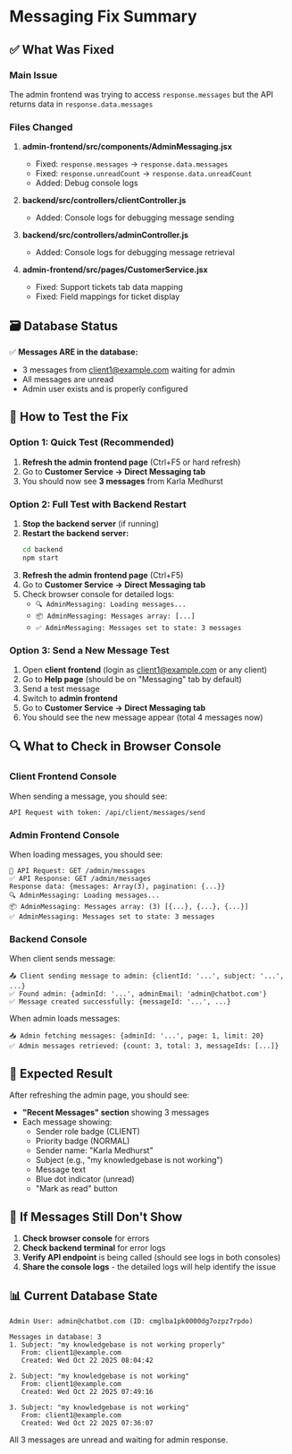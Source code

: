# Messaging Fix Summary

## ✅ What Was Fixed

### Main Issue
The admin frontend was trying to access `response.messages` but the API returns data in `response.data.messages`

### Files Changed
1. **admin-frontend/src/components/AdminMessaging.jsx**
   - Fixed: `response.messages` → `response.data.messages`
   - Fixed: `response.unreadCount` → `response.data.unreadCount`
   - Added: Debug console logs

2. **backend/src/controllers/clientController.js**
   - Added: Console logs for debugging message sending

3. **backend/src/controllers/adminController.js**
   - Added: Console logs for debugging message retrieval

4. **admin-frontend/src/pages/CustomerService.jsx**
   - Fixed: Support tickets tab data mapping
   - Fixed: Field mappings for ticket display

## 🗃️ Database Status

✅ **Messages ARE in the database:**
- 3 messages from client1@example.com waiting for admin
- All messages are unread
- Admin user exists and is properly configured

## 🚀 How to Test the Fix

### Option 1: Quick Test (Recommended)
1. **Refresh the admin frontend page** (Ctrl+F5 or hard refresh)
2. Go to **Customer Service → Direct Messaging tab**
3. You should now see **3 messages** from Karla Medhurst

### Option 2: Full Test with Backend Restart
1. **Stop the backend server** (if running)
2. **Restart the backend server:**
   ```bash
   cd backend
   npm start
   ```
3. **Refresh the admin frontend page** (Ctrl+F5)
4. Go to **Customer Service → Direct Messaging tab**
5. Check browser console for detailed logs:
   - `🔍 AdminMessaging: Loading messages...`
   - `📦 AdminMessaging: Messages array: [...]`
   - `✅ AdminMessaging: Messages set to state: 3 messages`

### Option 3: Send a New Message Test
1. Open **client frontend** (login as client1@example.com or any client)
2. Go to **Help page** (should be on "Messaging" tab by default)
3. Send a test message
4. Switch to **admin frontend**
5. Go to **Customer Service → Direct Messaging tab**
6. You should see the new message appear (total 4 messages now)

## 🔍 What to Check in Browser Console

### Client Frontend Console
When sending a message, you should see:
```
API Request with token: /api/client/messages/send
```

### Admin Frontend Console
When loading messages, you should see:
```
🚀 API Request: GET /admin/messages
✅ API Response: GET /admin/messages
Response data: {messages: Array(3), pagination: {...}}
🔍 AdminMessaging: Loading messages...
📦 AdminMessaging: Messages array: (3) [{...}, {...}, {...}]
✅ AdminMessaging: Messages set to state: 3 messages
```

### Backend Console
When client sends message:
```
📤 Client sending message to admin: {clientId: '...', subject: '...', ...}
✅ Found admin: {adminId: '...', adminEmail: 'admin@chatbot.com'}
✅ Message created successfully: {messageId: '...', ...}
```

When admin loads messages:
```
📥 Admin fetching messages: {adminId: '...', page: 1, limit: 20}
✅ Admin messages retrieved: {count: 3, total: 3, messageIds: [...]}
```

## 📝 Expected Result

After refreshing the admin page, you should see:
- **"Recent Messages" section** showing 3 messages
- Each message showing:
  - Sender role badge (CLIENT)
  - Priority badge (NORMAL)
  - Sender name: "Karla Medhurst"
  - Subject (e.g., "my knowledgebase is not working")
  - Message text
  - Blue dot indicator (unread)
  - "Mark as read" button

## 🐛 If Messages Still Don't Show

1. **Check browser console** for errors
2. **Check backend terminal** for error logs
3. **Verify API endpoint** is being called (should see logs in both consoles)
4. **Share the console logs** - the detailed logs will help identify the issue

## 📊 Current Database State

```
Admin User: admin@chatbot.com (ID: cmglba1pk0000dg7ozpz7rpdo)

Messages in database: 3
1. Subject: "my knowledgebase is not working properly"
   From: client1@example.com
   Created: Wed Oct 22 2025 08:04:42
   
2. Subject: "my knowledgebase is not working"
   From: client1@example.com
   Created: Wed Oct 22 2025 07:49:16
   
3. Subject: "my knowledgebase is not working"
   From: client1@example.com
   Created: Wed Oct 22 2025 07:36:07
```

All 3 messages are unread and waiting for admin response.

